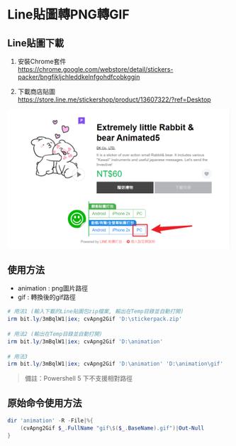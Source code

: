 Line貼圖轉PNG轉GIF
===

## Line貼圖下載
1. 安裝Chrome套件  
https://chrome.google.com/webstore/detail/stickers-packer/bngfikljchleddkelnfgohdfcobkggin

2. 下載商店貼圖  
https://store.line.me/stickershop/product/13607322/?ref=Desktop

![](img/1.下載貼圖.png)


## 使用方法

- animation : png圖片路徑
- gif       : 轉換後的gif路徑


```ps1
# 用法1 (輸入下載的Line貼圖包zip檔案, 輸出在Temp目錄並自動打開)
irm bit.ly/3mBqlW1|iex; cvApng2Gif 'D:\stickerpack.zip'

# 用法2 (輸出在Temp目錄並自動打開)
irm bit.ly/3mBqlW1|iex; cvApng2Gif 'D:\animation'

# 用法3
irm bit.ly/3mBqlW1|iex; cvApng2Gif 'D:\animation' 'D:\animation\gif'

```

> 備註：Powershell 5 下不支援相對路徑




## 原始命令使用方法
```ps1
dir 'animation' -R -File|%{
    (cvApng2Gif $_.FullName "gif\$($_.BaseName).gif")|Out-Null
}
```
